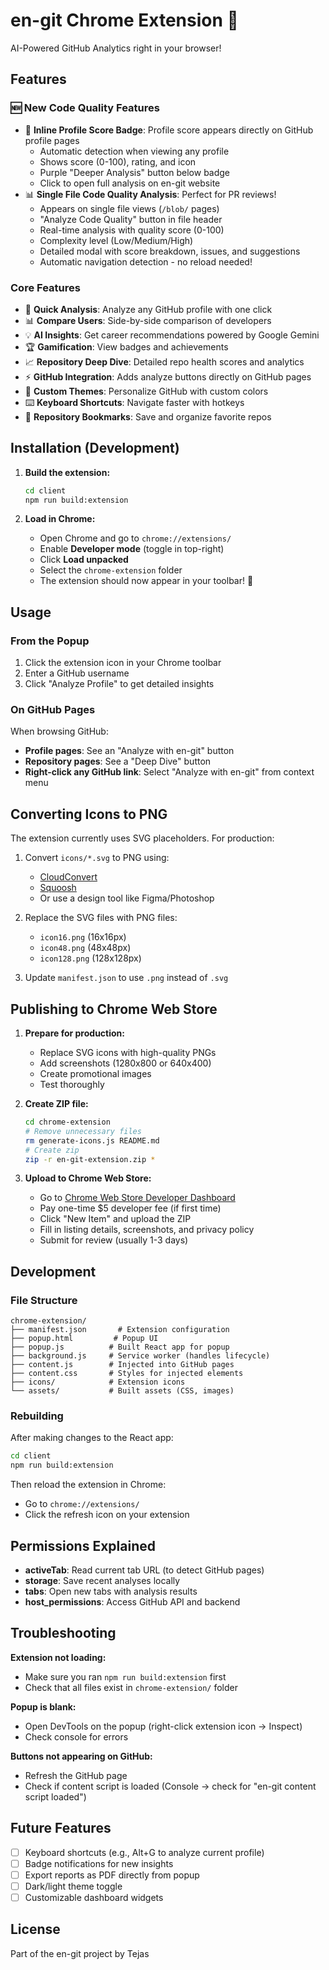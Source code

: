 # en-git Chrome Extension 🚀

AI-Powered GitHub Analytics right in your browser!

## Features

### 🆕 New Code Quality Features

- 🎯 **Inline Profile Score Badge**: Profile score appears directly on GitHub profile pages
  - Automatic detection when viewing any profile
  - Shows score (0-100), rating, and icon
  - Purple "Deeper Analysis" button below badge
  - Click to open full analysis on en-git website
- 📊 **Single File Code Quality Analysis**: Perfect for PR reviews!
  - Appears on single file views (`/blob/` pages)
  - "Analyze Code Quality" button in file header
  - Real-time analysis with quality score (0-100)
  - Complexity level (Low/Medium/High)
  - Detailed modal with score breakdown, issues, and suggestions
  - Automatic navigation detection - no reload needed!

### Core Features

- 🎯 **Quick Analysis**: Analyze any GitHub profile with one click
- 📊 **Compare Users**: Side-by-side comparison of developers
- 💡 **AI Insights**: Get career recommendations powered by Google Gemini
- 🏆 **Gamification**: View badges and achievements
- 📈 **Repository Deep Dive**: Detailed repo health scores and analytics
- ⚡ **GitHub Integration**: Adds analyze buttons directly on GitHub pages
- 🎨 **Custom Themes**: Personalize GitHub with custom colors
- ⌨️ **Keyboard Shortcuts**: Navigate faster with hotkeys
- 🔖 **Repository Bookmarks**: Save and organize favorite repos

## Installation (Development)

1. **Build the extension:**

   ```bash
   cd client
   npm run build:extension
   ```

2. **Load in Chrome:**
   - Open Chrome and go to `chrome://extensions/`
   - Enable **Developer mode** (toggle in top-right)
   - Click **Load unpacked**
   - Select the `chrome-extension` folder
   - The extension should now appear in your toolbar! 🎉

## Usage

### From the Popup

1. Click the extension icon in your Chrome toolbar
2. Enter a GitHub username
3. Click "Analyze Profile" to get detailed insights

### On GitHub Pages

When browsing GitHub:

- **Profile pages**: See an "Analyze with en-git" button
- **Repository pages**: See a "Deep Dive" button
- **Right-click any GitHub link**: Select "Analyze with en-git" from context menu

## Converting Icons to PNG

The extension currently uses SVG placeholders. For production:

1. Convert `icons/*.svg` to PNG using:

   - [CloudConvert](https://cloudconvert.com/svg-to-png)
   - [Squoosh](https://squoosh.app/)
   - Or use a design tool like Figma/Photoshop

2. Replace the SVG files with PNG files:

   - `icon16.png` (16x16px)
   - `icon48.png` (48x48px)
   - `icon128.png` (128x128px)

3. Update `manifest.json` to use `.png` instead of `.svg`

## Publishing to Chrome Web Store

1. **Prepare for production:**

   - Replace SVG icons with high-quality PNGs
   - Add screenshots (1280x800 or 640x400)
   - Create promotional images
   - Test thoroughly

2. **Create ZIP file:**

   ```bash
   cd chrome-extension
   # Remove unnecessary files
   rm generate-icons.js README.md
   # Create zip
   zip -r en-git-extension.zip *
   ```

3. **Upload to Chrome Web Store:**
   - Go to [Chrome Web Store Developer Dashboard](https://chrome.google.com/webstore/devconsole)
   - Pay one-time $5 developer fee (if first time)
   - Click "New Item" and upload the ZIP
   - Fill in listing details, screenshots, and privacy policy
   - Submit for review (usually 1-3 days)

## Development

### File Structure

```
chrome-extension/
├── manifest.json       # Extension configuration
├── popup.html         # Popup UI
├── popup.js          # Built React app for popup
├── background.js     # Service worker (handles lifecycle)
├── content.js        # Injected into GitHub pages
├── content.css       # Styles for injected elements
├── icons/            # Extension icons
└── assets/           # Built assets (CSS, images)
```

### Rebuilding

After making changes to the React app:

```bash
cd client
npm run build:extension
```

Then reload the extension in Chrome:

- Go to `chrome://extensions/`
- Click the refresh icon on your extension

## Permissions Explained

- **activeTab**: Read current tab URL (to detect GitHub pages)
- **storage**: Save recent analyses locally
- **tabs**: Open new tabs with analysis results
- **host_permissions**: Access GitHub API and backend

## Troubleshooting

**Extension not loading:**

- Make sure you ran `npm run build:extension` first
- Check that all files exist in `chrome-extension/` folder

**Popup is blank:**

- Open DevTools on the popup (right-click extension icon → Inspect)
- Check console for errors

**Buttons not appearing on GitHub:**

- Refresh the GitHub page
- Check if content script is loaded (Console → check for "en-git content script loaded")

## Future Features

- [ ] Keyboard shortcuts (e.g., Alt+G to analyze current profile)
- [ ] Badge notifications for new insights
- [ ] Export reports as PDF directly from popup
- [ ] Dark/light theme toggle
- [ ] Customizable dashboard widgets

## License

Part of the en-git project by Tejas
